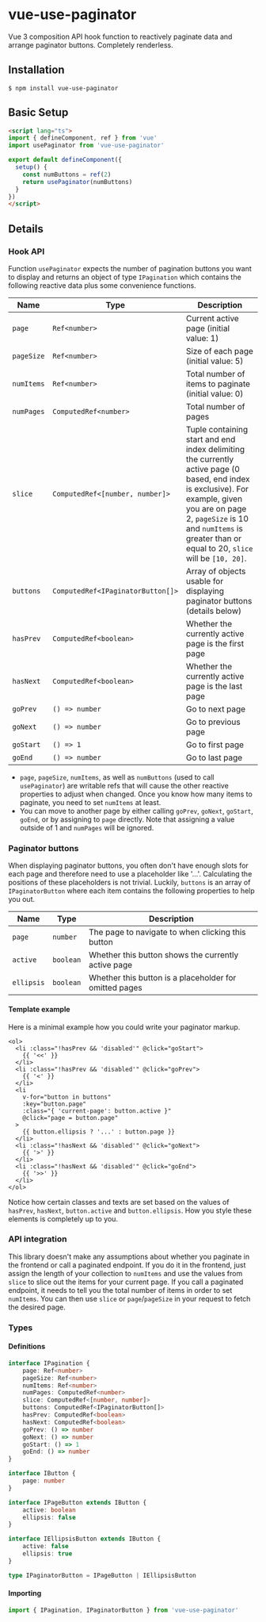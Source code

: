# vue-use-paginator

Vue 3 composition API hook function to reactively paginate data and arrange paginator buttons. Completely renderless.

## Installation

```shell
$ npm install vue-use-paginator
```

## Basic Setup

```html
<script lang="ts">
import { defineComponent, ref } from 'vue'
import usePaginator from 'vue-use-paginator'

export default defineComponent({
  setup() {
    const numButtons = ref(2)
    return usePaginator(numButtons)
  }
})
</script>
```

## Details

### Hook API

Function `usePaginator` expects the number of pagination buttons you want to display and returns an object of type `IPagination` which contains the following reactive data plus some convenience functions.

| Name           | Type                               | Description
| -------------- | ---------------------------------- | -----------
| `page`         | `Ref<number>`                     | Current active page (initial value: 1)
| `pageSize`     | `Ref<number>`                     | Size of each page (initial value: 5)
| `numItems`     | `Ref<number>`                     | Total number of items to paginate (initial value: 0)
| `numPages`     | `ComputedRef<number>`             | Total number of pages
| `slice`        | `ComputedRef<[number, number]>`    | Tuple containing start and end index delimiting the currently active page (0 based, end index is exclusive). For example, given you are on page 2, `pageSize` is 10 and `numItems` is greater than or equal to 20, `slice` will be `[10, 20]`.
| `buttons`      | `ComputedRef<IPaginatorButton[]>` | Array of objects usable for displaying paginator buttons (details below)
| `hasPrev`      | `ComputedRef<boolean>`            | Whether the currently active page is the first page
| `hasNext`      | `ComputedRef<boolean>`            | Whether the currently active page is the last page
| `goPrev`       | `() => number`                     | Go to next page
| `goNext`       | `() => number`                     | Go to previous page
| `goStart`      | `() => 1`                          | Go to first page
| `goEnd`        | `() => number`                     | Go to last page

* `page`, `pageSize`, `numItems`, as well as `numButtons` (used to call `usePaginator`) are writable refs that will cause the other reactive properties to adjust when changed. Once you know how many items to paginate, you need to set `numItems` at least.
* You can move to another page by either calling `goPrev`, `goNext`, `goStart`, `goEnd`, or by assigning to `page` directly. Note that assigning a value outside of 1 and `numPages` will be ignored.

### Paginator buttons

When displaying paginator buttons, you often don't have enough slots for each page and therefore need to use a placeholder like '...'. Calculating the positions of these placeholders is not trivial. Luckily, `buttons` is an array of `IPaginatorButton` where each item contains the following properties to help you out.

| Name       | Type       | Description
| ---------- | ---------- | -----------
| `page`     | `number`   | The page to navigate to when clicking this button
| `active`   | `boolean`  | Whether this button shows the currently active page
| `ellipsis` | `boolean`  | Whether this button is a placeholder for omitted pages

#### Template example

Here is a minimal example how you could write your paginator markup.

```vue
<ol>
  <li :class="!hasPrev && 'disabled'" @click="goStart">
    {{ '<<' }}
  </li>
  <li :class="!hasPrev && 'disabled'" @click="goPrev">
    {{ '<' }}
  </li>
  <li
    v-for="button in buttons"
    :key="button.page"
    :class="{ 'current-page': button.active }"
    @click="page = button.page"
  >
    {{ button.ellipsis ? '...' : button.page }}
  </li>
  <li :class="!hasNext && 'disabled'" @click="goNext">
    {{ '>' }}
  </li>
  <li :class="!hasNext && 'disabled'" @click="goEnd">
    {{ '>>' }}
  </li>
</ol>
```

Notice how certain classes and texts are set based on the values of `hasPrev`, `hasNext`, `button.active` and `button.ellipsis`. How you style these elements is completely up to you.

### API integration

This library doesn't make any assumptions about whether you paginate in the frontend or call a paginated endpoint. If you do it in the frontend, just assign the length of your collection to  `numItems` and use the values from `slice` to slice out the items for your current page. If you call a paginated endpoint, it needs to tell you the total number of items in order to set `numItems`. You can then use `slice` or `page`/`pageSize` in your request to fetch the desired page.

### Types

#### Definitions

```typescript
interface IPagination {
    page: Ref<number>
    pageSize: Ref<number>
    numItems: Ref<number>
    numPages: ComputedRef<number>
    slice: ComputedRef<[number, number]>
    buttons: ComputedRef<IPaginatorButton[]>
    hasPrev: ComputedRef<boolean>
    hasNext: ComputedRef<boolean>
    goPrev: () => number
    goNext: () => number
    goStart: () => 1
    goEnd: () => number
}

interface IButton {
    page: number
}

interface IPageButton extends IButton {
    active: boolean
    ellipsis: false
}

interface IEllipsisButton extends IButton {
    active: false
    ellipsis: true
}

type IPaginatorButton = IPageButton | IEllipsisButton

```

#### Importing

```typescript
import { IPagination, IPaginatorButton } from 'vue-use-paginator'
```
